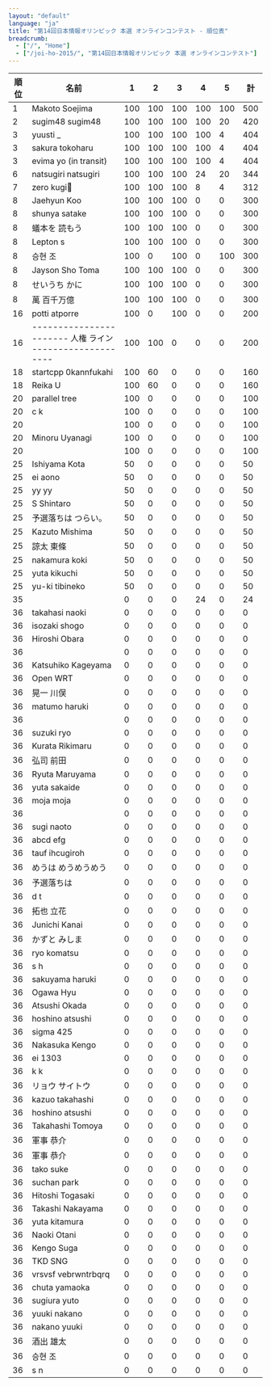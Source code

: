 ```yaml
---
layout: "default"
language: "ja"
title: "第14回日本情報オリンピック 本選 オンラインコンテスト - 順位表"
breadcrumb:
  - ["/", "Home"]
  - ["/joi-ho-2015/", "第14回日本情報オリンピック 本選 オンラインコンテスト"]
---
```


<table class="table table-bordered table-striped">
  <thead>
    <tr>
      <th>順位</th>
      <th>名前</th>
      <th>1</th>
      <th>2</th>
      <th>3</th>
      <th>4</th>
      <th>5</th>
      <th>計</th>
    </tr>
  </thead>
  <tbody>
    <tr><td>1</td><td>Makoto Soejima</td><td>100</td><td>100</td><td>100</td><td>100</td><td>100</td><td>500</td></tr>
    <tr><td>2</td><td>sugim48 sugim48</td><td>100</td><td>100</td><td>100</td><td>100</td><td>20</td><td>420</td></tr>
    <tr><td>3</td><td>yuusti _</td><td>100</td><td>100</td><td>100</td><td>100</td><td>4</td><td>404</td></tr>
    <tr><td>3</td><td>sakura tokoharu</td><td>100</td><td>100</td><td>100</td><td>100</td><td>4</td><td>404</td></tr>
    <tr><td>3</td><td>evima yo (in transit)</td><td>100</td><td>100</td><td>100</td><td>100</td><td>4</td><td>404</td></tr>
    <tr><td>6</td><td>natsugiri natsugiri</td><td>100</td><td>100</td><td>100</td><td>24</td><td>20</td><td>344</td></tr>
    <tr><td>7</td><td>zero kugi🍤</td><td>100</td><td>100</td><td>100</td><td>8</td><td>4</td><td>312</td></tr>
    <tr><td>8</td><td>Jaehyun Koo</td><td>100</td><td>100</td><td>100</td><td>0</td><td>0</td><td>300</td></tr>
    <tr><td>8</td><td>shunya satake</td><td>100</td><td>100</td><td>100</td><td>0</td><td>0</td><td>300</td></tr>
    <tr><td>8</td><td>蟻本を 読もう</td><td>100</td><td>100</td><td>100</td><td>0</td><td>0</td><td>300</td></tr>
    <tr><td>8</td><td>Lepton s</td><td>100</td><td>100</td><td>100</td><td>0</td><td>0</td><td>300</td></tr>
    <tr><td>8</td><td>승현 조</td><td>100</td><td>0</td><td>100</td><td>0</td><td>100</td><td>300</td></tr>
    <tr><td>8</td><td>Jayson Sho Toma</td><td>100</td><td>100</td><td>100</td><td>0</td><td>0</td><td>300</td></tr>
    <tr><td>8</td><td>せいうち かに</td><td>100</td><td>100</td><td>100</td><td>0</td><td>0</td><td>300</td></tr>
    <tr><td>8</td><td>萬 百千万億</td><td>100</td><td>100</td><td>100</td><td>0</td><td>0</td><td>300</td></tr>
    <tr><td>16</td><td>potti atporre</td><td>100</td><td>0</td><td>100</td><td>0</td><td>0</td><td>200</td></tr>
    <tr><td>16</td><td>----------------------- 人権 ライン --------------------</td><td>100</td><td>100</td><td>0</td><td>0</td><td>0</td><td>200</td></tr>
    <tr><td>18</td><td>startcpp 0kannfukahi</td><td>100</td><td>60</td><td>0</td><td>0</td><td>0</td><td>160</td></tr>
    <tr><td>18</td><td>Reika U</td><td>100</td><td>60</td><td>0</td><td>0</td><td>0</td><td>160</td></tr>
    <tr><td>20</td><td>parallel tree</td><td>100</td><td>0</td><td>0</td><td>0</td><td>0</td><td>100</td></tr>
    <tr><td>20</td><td>c k</td><td>100</td><td>0</td><td>0</td><td>0</td><td>0</td><td>100</td></tr>
    <tr><td>20</td><td> </td><td>100</td><td>0</td><td>0</td><td>0</td><td>0</td><td>100</td></tr>
    <tr><td>20</td><td>Minoru Uyanagi</td><td>100</td><td>0</td><td>0</td><td>0</td><td>0</td><td>100</td></tr>
    <tr><td>20</td><td> </td><td>100</td><td>0</td><td>0</td><td>0</td><td>0</td><td>100</td></tr>
    <tr><td>25</td><td>Ishiyama Kota</td><td>50</td><td>0</td><td>0</td><td>0</td><td>0</td><td>50</td></tr>
    <tr><td>25</td><td>ei aono</td><td>50</td><td>0</td><td>0</td><td>0</td><td>0</td><td>50</td></tr>
    <tr><td>25</td><td>yy yy</td><td>50</td><td>0</td><td>0</td><td>0</td><td>0</td><td>50</td></tr>
    <tr><td>25</td><td>S Shintaro</td><td>50</td><td>0</td><td>0</td><td>0</td><td>0</td><td>50</td></tr>
    <tr><td>25</td><td>予選落ちは つらい。</td><td>50</td><td>0</td><td>0</td><td>0</td><td>0</td><td>50</td></tr>
    <tr><td>25</td><td>Kazuto Mishima</td><td>50</td><td>0</td><td>0</td><td>0</td><td>0</td><td>50</td></tr>
    <tr><td>25</td><td>諒太 東條</td><td>50</td><td>0</td><td>0</td><td>0</td><td>0</td><td>50</td></tr>
    <tr><td>25</td><td>nakamura koki</td><td>50</td><td>0</td><td>0</td><td>0</td><td>0</td><td>50</td></tr>
    <tr><td>25</td><td>yuta kikuchi</td><td>50</td><td>0</td><td>0</td><td>0</td><td>0</td><td>50</td></tr>
    <tr><td>25</td><td>yu-ki tibineko</td><td>50</td><td>0</td><td>0</td><td>0</td><td>0</td><td>50</td></tr>
    <tr><td>35</td><td> </td><td>0</td><td>0</td><td>0</td><td>24</td><td>0</td><td>24</td></tr>
    <tr><td>36</td><td>takahasi naoki</td><td>0</td><td>0</td><td>0</td><td>0</td><td>0</td><td>0</td></tr>
    <tr><td>36</td><td>isozaki shogo</td><td>0</td><td>0</td><td>0</td><td>0</td><td>0</td><td>0</td></tr>
    <tr><td>36</td><td>Hiroshi Obara</td><td>0</td><td>0</td><td>0</td><td>0</td><td>0</td><td>0</td></tr>
    <tr><td>36</td><td> </td><td>0</td><td>0</td><td>0</td><td>0</td><td>0</td><td>0</td></tr>
    <tr><td>36</td><td>Katsuhiko Kageyama</td><td>0</td><td>0</td><td>0</td><td>0</td><td>0</td><td>0</td></tr>
    <tr><td>36</td><td>Open WRT</td><td>0</td><td>0</td><td>0</td><td>0</td><td>0</td><td>0</td></tr>
    <tr><td>36</td><td>晃一 川俣</td><td>0</td><td>0</td><td>0</td><td>0</td><td>0</td><td>0</td></tr>
    <tr><td>36</td><td>matumo haruki</td><td>0</td><td>0</td><td>0</td><td>0</td><td>0</td><td>0</td></tr>
    <tr><td>36</td><td> </td><td>0</td><td>0</td><td>0</td><td>0</td><td>0</td><td>0</td></tr>
    <tr><td>36</td><td>suzuki ryo</td><td>0</td><td>0</td><td>0</td><td>0</td><td>0</td><td>0</td></tr>
    <tr><td>36</td><td>Kurata Rikimaru</td><td>0</td><td>0</td><td>0</td><td>0</td><td>0</td><td>0</td></tr>
    <tr><td>36</td><td>弘司 前田</td><td>0</td><td>0</td><td>0</td><td>0</td><td>0</td><td>0</td></tr>
    <tr><td>36</td><td>Ryuta Maruyama</td><td>0</td><td>0</td><td>0</td><td>0</td><td>0</td><td>0</td></tr>
    <tr><td>36</td><td>yuta sakaide</td><td>0</td><td>0</td><td>0</td><td>0</td><td>0</td><td>0</td></tr>
    <tr><td>36</td><td>moja moja</td><td>0</td><td>0</td><td>0</td><td>0</td><td>0</td><td>0</td></tr>
    <tr><td>36</td><td> </td><td>0</td><td>0</td><td>0</td><td>0</td><td>0</td><td>0</td></tr>
    <tr><td>36</td><td>sugi naoto</td><td>0</td><td>0</td><td>0</td><td>0</td><td>0</td><td>0</td></tr>
    <tr><td>36</td><td>abcd efg</td><td>0</td><td>0</td><td>0</td><td>0</td><td>0</td><td>0</td></tr>
    <tr><td>36</td><td>tauf ihcugiroh</td><td>0</td><td>0</td><td>0</td><td>0</td><td>0</td><td>0</td></tr>
    <tr><td>36</td><td>めうは めうめうめう</td><td>0</td><td>0</td><td>0</td><td>0</td><td>0</td><td>0</td></tr>
    <tr><td>36</td><td>予選落ちは </td><td>0</td><td>0</td><td>0</td><td>0</td><td>0</td><td>0</td></tr>
    <tr><td>36</td><td>d t</td><td>0</td><td>0</td><td>0</td><td>0</td><td>0</td><td>0</td></tr>
    <tr><td>36</td><td>拓也 立花</td><td>0</td><td>0</td><td>0</td><td>0</td><td>0</td><td>0</td></tr>
    <tr><td>36</td><td>Junichi Kanai</td><td>0</td><td>0</td><td>0</td><td>0</td><td>0</td><td>0</td></tr>
    <tr><td>36</td><td>かずと みしま</td><td>0</td><td>0</td><td>0</td><td>0</td><td>0</td><td>0</td></tr>
    <tr><td>36</td><td>ryo komatsu</td><td>0</td><td>0</td><td>0</td><td>0</td><td>0</td><td>0</td></tr>
    <tr><td>36</td><td>s h</td><td>0</td><td>0</td><td>0</td><td>0</td><td>0</td><td>0</td></tr>
    <tr><td>36</td><td>sakuyama haruki</td><td>0</td><td>0</td><td>0</td><td>0</td><td>0</td><td>0</td></tr>
    <tr><td>36</td><td>Ogawa Hyu</td><td>0</td><td>0</td><td>0</td><td>0</td><td>0</td><td>0</td></tr>
    <tr><td>36</td><td>Atsushi Okada</td><td>0</td><td>0</td><td>0</td><td>0</td><td>0</td><td>0</td></tr>
    <tr><td>36</td><td>hoshino atsushi</td><td>0</td><td>0</td><td>0</td><td>0</td><td>0</td><td>0</td></tr>
    <tr><td>36</td><td>sigma 425</td><td>0</td><td>0</td><td>0</td><td>0</td><td>0</td><td>0</td></tr>
    <tr><td>36</td><td>Nakasuka Kengo</td><td>0</td><td>0</td><td>0</td><td>0</td><td>0</td><td>0</td></tr>
    <tr><td>36</td><td>ei 1303</td><td>0</td><td>0</td><td>0</td><td>0</td><td>0</td><td>0</td></tr>
    <tr><td>36</td><td>k k</td><td>0</td><td>0</td><td>0</td><td>0</td><td>0</td><td>0</td></tr>
    <tr><td>36</td><td>リョウ サイトウ</td><td>0</td><td>0</td><td>0</td><td>0</td><td>0</td><td>0</td></tr>
    <tr><td>36</td><td>kazuo takahashi</td><td>0</td><td>0</td><td>0</td><td>0</td><td>0</td><td>0</td></tr>
    <tr><td>36</td><td>hoshino atsushi</td><td>0</td><td>0</td><td>0</td><td>0</td><td>0</td><td>0</td></tr>
    <tr><td>36</td><td>Takahashi Tomoya</td><td>0</td><td>0</td><td>0</td><td>0</td><td>0</td><td>0</td></tr>
    <tr><td>36</td><td>軍事 恭介</td><td>0</td><td>0</td><td>0</td><td>0</td><td>0</td><td>0</td></tr>
    <tr><td>36</td><td>軍事 恭介</td><td>0</td><td>0</td><td>0</td><td>0</td><td>0</td><td>0</td></tr>
    <tr><td>36</td><td>tako suke</td><td>0</td><td>0</td><td>0</td><td>0</td><td>0</td><td>0</td></tr>
    <tr><td>36</td><td>suchan park</td><td>0</td><td>0</td><td>0</td><td>0</td><td>0</td><td>0</td></tr>
    <tr><td>36</td><td>Hitoshi Togasaki</td><td>0</td><td>0</td><td>0</td><td>0</td><td>0</td><td>0</td></tr>
    <tr><td>36</td><td>Takashi Nakayama</td><td>0</td><td>0</td><td>0</td><td>0</td><td>0</td><td>0</td></tr>
    <tr><td>36</td><td>yuta kitamura</td><td>0</td><td>0</td><td>0</td><td>0</td><td>0</td><td>0</td></tr>
    <tr><td>36</td><td>Naoki Otani</td><td>0</td><td>0</td><td>0</td><td>0</td><td>0</td><td>0</td></tr>
    <tr><td>36</td><td>Kengo Suga</td><td>0</td><td>0</td><td>0</td><td>0</td><td>0</td><td>0</td></tr>
    <tr><td>36</td><td>TKD SNG</td><td>0</td><td>0</td><td>0</td><td>0</td><td>0</td><td>0</td></tr>
    <tr><td>36</td><td>vrsvsf vebrwntrbqrq</td><td>0</td><td>0</td><td>0</td><td>0</td><td>0</td><td>0</td></tr>
    <tr><td>36</td><td>chuta yamaoka</td><td>0</td><td>0</td><td>0</td><td>0</td><td>0</td><td>0</td></tr>
    <tr><td>36</td><td>sugiura yuto</td><td>0</td><td>0</td><td>0</td><td>0</td><td>0</td><td>0</td></tr>
    <tr><td>36</td><td>yuuki nakano</td><td>0</td><td>0</td><td>0</td><td>0</td><td>0</td><td>0</td></tr>
    <tr><td>36</td><td>nakano yuuki</td><td>0</td><td>0</td><td>0</td><td>0</td><td>0</td><td>0</td></tr>
    <tr><td>36</td><td>酒出 雄太</td><td>0</td><td>0</td><td>0</td><td>0</td><td>0</td><td>0</td></tr>
    <tr><td>36</td><td>승현 조</td><td>0</td><td>0</td><td>0</td><td>0</td><td>0</td><td>0</td></tr>
    <tr><td>36</td><td>s n</td><td>0</td><td>0</td><td>0</td><td>0</td><td>0</td><td>0</td></tr>
  </tbody>
</table>
